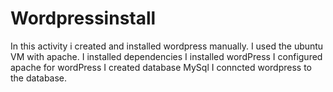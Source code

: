 # Wordpressinstall

In this activity i created and installed wordpress manually. I used the ubuntu VM with apache. 
I installed dependencies
I installed wordPress
I configured apache for wordPress
I created database MySql
I conncted wordpress to the database.

